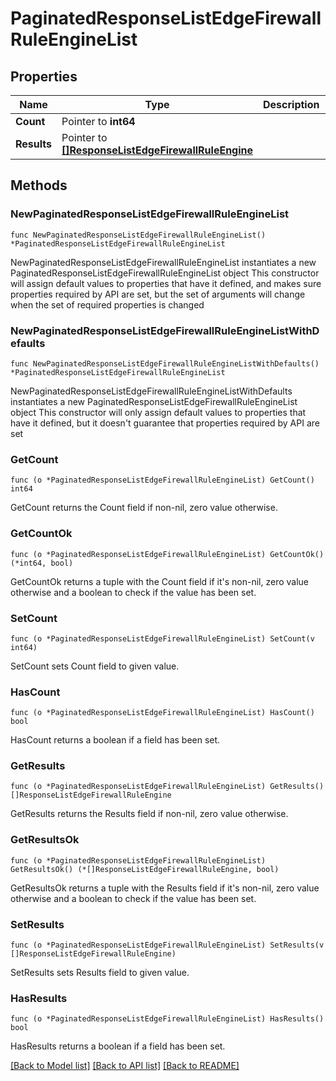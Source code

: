 # PaginatedResponseListEdgeFirewallRuleEngineList

## Properties

Name | Type | Description | Notes
------------ | ------------- | ------------- | -------------
**Count** | Pointer to **int64** |  | [optional] 
**Results** | Pointer to [**[]ResponseListEdgeFirewallRuleEngine**](ResponseListEdgeFirewallRuleEngine.md) |  | [optional] 

## Methods

### NewPaginatedResponseListEdgeFirewallRuleEngineList

`func NewPaginatedResponseListEdgeFirewallRuleEngineList() *PaginatedResponseListEdgeFirewallRuleEngineList`

NewPaginatedResponseListEdgeFirewallRuleEngineList instantiates a new PaginatedResponseListEdgeFirewallRuleEngineList object
This constructor will assign default values to properties that have it defined,
and makes sure properties required by API are set, but the set of arguments
will change when the set of required properties is changed

### NewPaginatedResponseListEdgeFirewallRuleEngineListWithDefaults

`func NewPaginatedResponseListEdgeFirewallRuleEngineListWithDefaults() *PaginatedResponseListEdgeFirewallRuleEngineList`

NewPaginatedResponseListEdgeFirewallRuleEngineListWithDefaults instantiates a new PaginatedResponseListEdgeFirewallRuleEngineList object
This constructor will only assign default values to properties that have it defined,
but it doesn't guarantee that properties required by API are set

### GetCount

`func (o *PaginatedResponseListEdgeFirewallRuleEngineList) GetCount() int64`

GetCount returns the Count field if non-nil, zero value otherwise.

### GetCountOk

`func (o *PaginatedResponseListEdgeFirewallRuleEngineList) GetCountOk() (*int64, bool)`

GetCountOk returns a tuple with the Count field if it's non-nil, zero value otherwise
and a boolean to check if the value has been set.

### SetCount

`func (o *PaginatedResponseListEdgeFirewallRuleEngineList) SetCount(v int64)`

SetCount sets Count field to given value.

### HasCount

`func (o *PaginatedResponseListEdgeFirewallRuleEngineList) HasCount() bool`

HasCount returns a boolean if a field has been set.

### GetResults

`func (o *PaginatedResponseListEdgeFirewallRuleEngineList) GetResults() []ResponseListEdgeFirewallRuleEngine`

GetResults returns the Results field if non-nil, zero value otherwise.

### GetResultsOk

`func (o *PaginatedResponseListEdgeFirewallRuleEngineList) GetResultsOk() (*[]ResponseListEdgeFirewallRuleEngine, bool)`

GetResultsOk returns a tuple with the Results field if it's non-nil, zero value otherwise
and a boolean to check if the value has been set.

### SetResults

`func (o *PaginatedResponseListEdgeFirewallRuleEngineList) SetResults(v []ResponseListEdgeFirewallRuleEngine)`

SetResults sets Results field to given value.

### HasResults

`func (o *PaginatedResponseListEdgeFirewallRuleEngineList) HasResults() bool`

HasResults returns a boolean if a field has been set.


[[Back to Model list]](../README.md#documentation-for-models) [[Back to API list]](../README.md#documentation-for-api-endpoints) [[Back to README]](../README.md)


